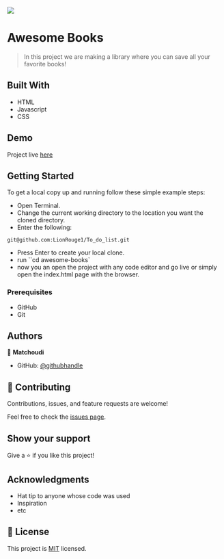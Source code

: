 ![](https://img.shields.io/badge/Microverse-blueviolet)

# Awesome Books

> In this project we are making a library where you can save all your favorite books!

## Built With

- HTML
- Javascript
- CSS
## Demo
Project live [here]()
## Getting Started

To get a local copy up and running follow these simple example steps:

- Open Terminal.
- Change the current working directory to the location you want the cloned directory.
- Enter the following:

```
git@github.com:LionRouge1/To_do_list.git

```

- Press Enter to create your local clone.
- run ``cd awesome-books`
- now you an open the project with any code editor and go live or simply open the index.html page with the browser.

### Prerequisites

- GitHub
- Git

## Authors

👤 **Matchoudi**

- GitHub: [@githubhandle](https://github.com/LionRouge1)

## 🤝 Contributing

Contributions, issues, and feature requests are welcome!

Feel free to check the [issues page](../../issues/).

## Show your support

Give a ⭐️ if you like this project!

## Acknowledgments

- Hat tip to anyone whose code was used
- Inspiration
- etc

## 📝 License

This project is [MIT](./MIT.md) licensed.
